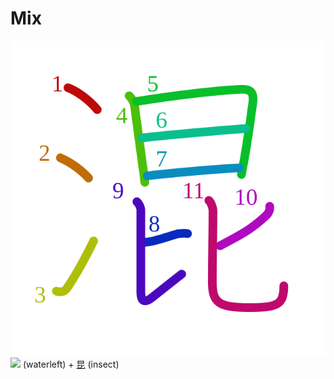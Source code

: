 # Mix
![6df7](../Kanji/kanji-colorize/6df7.svg)
![](http://www.kanjidamage.com/assets/radsmall/water-4770d222295684a6fc1b8e8cec486da119e1bcc2eac91d06622b4671e0098359.jpg) (waterleft) + [昆](昆.md) (insect)